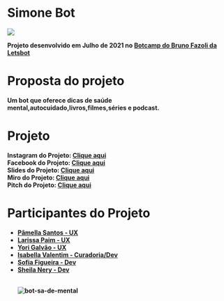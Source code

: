 
<h1><b>Simone Bot</h1> 
<img src="https://i.ibb.co/NCHFgg3/Simone-imagem.png">

Projeto desenvolvido em Julho de 2021 no <a href= 'https://www.linkedin.com/company/letsbot/'> Botcamp do Bruno Fazoli da Letsbot</a>
<h1> Proposta do projeto</h1>
Um bot que oferece dicas de saúde mental,autocuidado,livros,filmes,séries e podcast.
  <br>
  
  <h1>Projeto</h1>
  <b>Instagram do Projeto:</b> <a href= 'https://www.instagram.com/falacomsimone/'>Clique aqui</a><br>
  <b> Facebook do Projeto:</b> <a href= 'https://www.facebook.com/falacomsimone'>Clique aqui</a><br>
  <b> Slides do Projeto:</b> <a href= 'https://www.canva.com/design/DAEq33IX3HI/aeAyULWaKGvYs0S5pvHWEA/view?utm_content=DAEq33IX3HI&utm_campaign=designshare&utm_medium=link2&utm_source=sharebutton'>Clique aqui</a><br> 
  <b>Miro do Projeto:</b> <a href= 'https://miro.com/app/board/o9J_l4PtBYg=/?share_link_id=824191900123'>Clique aqui</a><br>
  <b> Pitch do Projeto:</b> <a href= 'https://www.youtube.com/watch?v=rrx4mOgEauM&ab_channel=SofiaBarbagelataFigueira'> Clique aqui</a><br> 

  <h1>Participantes do Projeto</h1> 
<ul>  
<li> <a href='https://www.linkedin.com/in/pamellasantos/'>Pâmella Santos - UX</a></li>
<li> <a href='https://www.linkedin.com/in/larissapaim/'>Larissa Paim - UX</a></li>
<li><a href='https://www.linkedin.com/in/yorigalvao/'>Yori Galvão - UX</a></li>
<li><a href='https://www.linkedin.com/in/isabellavalentim1/'> Isabella Valentim - Curadoria/Dev</a></li>
<li><a href='https://www.linkedin.com/in/sofiabfigueira/'>Sofia Figueira - Dev</a></li>
<li><a href='https://www.linkedin.com/in/sheila-nery/'>Sheila Nery - Dev</a></li><br>
  
  <img src="https://i.ibb.co/n6HdCwn/bot-sa-de-mental.png" alt="bot-sa-de-mental"></a>
